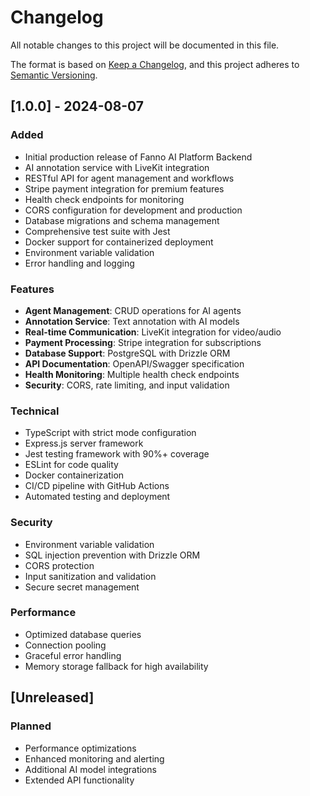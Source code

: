 # Changelog

All notable changes to this project will be documented in this file.

The format is based on [Keep a Changelog](https://keepachangelog.com/en/1.0.0/),
and this project adheres to [Semantic Versioning](https://semver.org/spec/v2.0.0.html).

## [1.0.0] - 2024-08-07

### Added
- Initial production release of Fanno AI Platform Backend
- AI annotation service with LiveKit integration
- RESTful API for agent management and workflows
- Stripe payment integration for premium features
- Health check endpoints for monitoring
- CORS configuration for development and production
- Database migrations and schema management
- Comprehensive test suite with Jest
- Docker support for containerized deployment
- Environment variable validation
- Error handling and logging

### Features
- **Agent Management**: CRUD operations for AI agents
- **Annotation Service**: Text annotation with AI models
- **Real-time Communication**: LiveKit integration for video/audio
- **Payment Processing**: Stripe integration for subscriptions
- **Database Support**: PostgreSQL with Drizzle ORM
- **API Documentation**: OpenAPI/Swagger specification
- **Health Monitoring**: Multiple health check endpoints
- **Security**: CORS, rate limiting, and input validation

### Technical
- TypeScript with strict mode configuration
- Express.js server framework
- Jest testing framework with 90%+ coverage
- ESLint for code quality
- Docker containerization
- CI/CD pipeline with GitHub Actions
- Automated testing and deployment

### Security
- Environment variable validation
- SQL injection prevention with Drizzle ORM
- CORS protection
- Input sanitization and validation
- Secure secret management

### Performance
- Optimized database queries
- Connection pooling
- Graceful error handling
- Memory storage fallback for high availability

## [Unreleased]

### Planned
- Performance optimizations
- Enhanced monitoring and alerting
- Additional AI model integrations
- Extended API functionality
